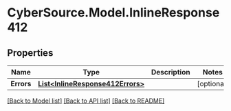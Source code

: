 # CyberSource.Model.InlineResponse412
## Properties

Name | Type | Description | Notes
------------ | ------------- | ------------- | -------------
**Errors** | [**List&lt;InlineResponse412Errors&gt;**](InlineResponse412Errors.md) |  | [optional] 

[[Back to Model list]](../README.md#documentation-for-models) [[Back to API list]](../README.md#documentation-for-api-endpoints) [[Back to README]](../README.md)

